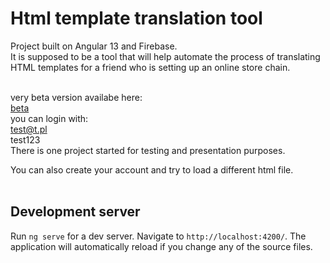 # Html template translation tool

Project built on Angular 13 and Firebase. <br />
It is supposed to be a tool that will help automate the process of translating HTML templates for a friend who is setting up an online store chain. <br /><br />

very beta version availabe here: <br />
[beta](https://translator.pppmmm.pl/) <br />
you can login with: <br />
test@t.pl<br />
test123<br />
There is one project started for testing and presentation purposes. <br />

You can also create your account and try to load a different html file. <br /> <br />


## Development server

Run `ng serve` for a dev server. Navigate to `http://localhost:4200/`. The application will automatically reload if you change any of the source files.
